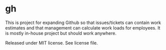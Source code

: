 # gh

This is project for expanding Github so that issues/tickets can contain work estimates and that management can calculate work loads for employees. It is mostly in-house project but should work anywhere.

Released under MIT license. See license file.
